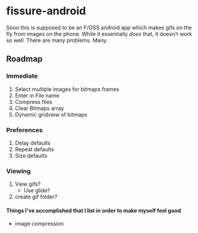 # fissure-android
Sooo this is supposed to be an F/OSS android app which makes gifs on the fly from images on the phone. While it essentially *does* that, it doesn't work so well. There are many problems. Many.


## Roadmap

### Immediate
1. Select multiple images for bitmaps frames
2. Enter in File name
3. Compress files
3. Clear Bitmaps array
4. Dynamic gridview of bitmaps

### Preferences
1. Delay defaults
2. Repeat defaults
3. Size defaults

### Viewing
1. View gifs?
   - Use glide?
2. create gif folder?

#### Things I've accomplished that I list in order to make myself feel good
- image compression
